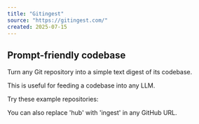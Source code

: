 ```yaml
---
title: "Gitingest"
source: "https://gitingest.com/"
created: 2025-07-15
---
```

## Prompt-friendly codebase

Turn any Git repository into a simple text digest of its codebase.

This is useful for feeding a codebase into any LLM.

Try these example repositories:

You can also replace 'hub' with 'ingest' in any GitHub URL.